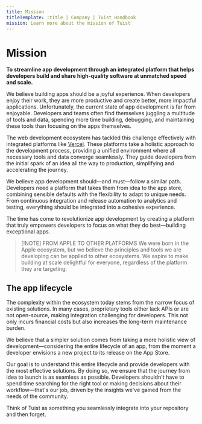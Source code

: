 ```yaml
---
title: Mission
titleTemplate: :title | Company | Tuist Handbook
mission: Learn more about the mission of Tuist
---
```


# Mission

**To streamline app development through an integrated platform that helps developers build and share high-quality software at unmatched speed and scale.**

We believe building apps should be a joyful experience. When developers enjoy their work, they are more productive and create better, more impactful applications. Unfortunately, the current state of app development is far from enjoyable. Developers and teams often find themselves juggling a multitude of tools and data, spending more time building, debugging, and maintaining these tools than focusing on the apps themselves.

The web development ecosystem has tackled this challenge effectively with integrated platforms like [Vercel](https://vercel.com). These platforms take a holistic approach to the development process, providing a unified environment where all necessary tools and data converge seamlessly. They guide developers from the initial spark of an idea all the way to production, simplifying and accelerating the journey.

We believe app development should—and must—follow a similar path. Developers need a platform that takes them from idea to the app store, combining sensible defaults with the flexibility to adapt to unique needs. From continuous integration and release automation to analytics and testing, everything should be integrated into a cohesive experience.

The time has come to revolutionize app development by creating a platform that truly empowers developers to focus on what they do best—building exceptional apps.

> [!NOTE] FROM APPLE TO OTHER PLATFORMS
> We were born in the Apple ecosystem, but we believe the principles and tools we are developing can be applied to other ecosystems. We aspire to make building at scale delightful for everyone, regardless of the platform they are targeting.

## The app lifecycle

The complexity within the ecosystem today stems from the narrow focus of existing solutions. In many cases, proprietary tools either lack APIs or are not open-source, making integration challenging for developers. This not only incurs financial costs but also increases the long-term maintenance burden.

We believe that a simpler solution comes from taking a more holistic view of development—considering the entire lifecycle of an app, from the moment a developer envisions a new project to its release on the App Store.

Our goal is to understand this entire lifecycle and provide developers with the most effective solutions. By doing so, we ensure that the journey from idea to launch is as seamless as possible. Developers shouldn't have to spend time searching for the right tool or making decisions about their workflow—that's our job, driven by the insights we've gained from the needs of the community.

Think of Tuist as something you seamlessly integrate into your repository and then forget.